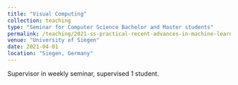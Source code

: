 ```yaml
---
title: "Visual Computing"
collection: teaching
type: "Seminar for Computer Science Bachelor and Master students"
permalink: /teaching/2021-ss-practical-recent-advances-in-machine-learning
venue: "University of Siegen"
date: 2021-04-01
location: "Siegen, Germany"
---
```


Supervisor in weekly seminar, supervised 1 student.
